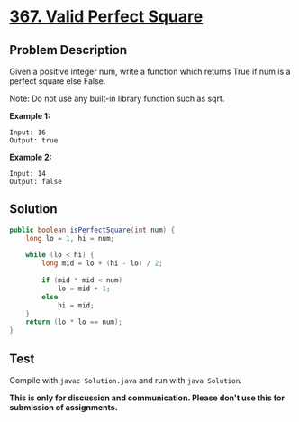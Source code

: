 # [367. Valid Perfect Square][title]

## Problem Description

Given a positive integer num, write a function which returns True if num is a perfect square else False.

Note: Do not use any built-in library function such as sqrt.

**Example 1:**

```
Input: 16
Output: true
```

**Example 2:**

```
Input: 14
Output: false
```

## Solution

```java
public boolean isPerfectSquare(int num) {
    long lo = 1, hi = num;
    
    while (lo < hi) {
        long mid = lo + (hi - lo) / 2;
        
        if (mid * mid < num)
            lo = mid + 1;
        else
            hi = mid;
    }
    return (lo * lo == num);
}
```

## Test

Compile with `javac Solution.java` and run with `java Solution`.

**This is only for discussion and communication. Please don't use this for submission of assignments.**

[title]: https://leetcode.com/problems/valid-perfect-square/